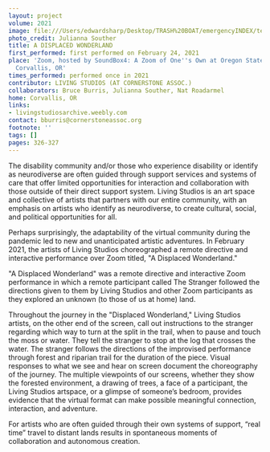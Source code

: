 ```yaml
---
layout: project
volume: 2021
image: file:///Users/edwardsharp/Desktop/TRASH%20BOAT/emergencyINDEX/ten_plus/guts/Links/1665332424007_Still_LivingStudios.JPG
photo_credit: Julianna Souther
title: A DISPLACED WONDERLAND
first_performed: first performed on February 24, 2021
place: 'Zoom, hosted by SoundBox4: A Zoom of One''s Own at Oregon State University,
  Corvallis, OR'
times_performed: performed once in 2021
contributor: LIVING STUDIOS (AT CORNERSTONE ASSOC.)
collaborators: Bruce Burris, Julianna Souther, Nat Roadarmel
home: Corvallis, OR
links:
- livingstudiosarchive.weebly.com
contact: bburris@cornerstoneassoc.org
footnote: ''
tags: []
pages: 326-327
---
```

The disability community and/or those who experience disability or identify as neurodiverse are often guided through support services and systems of care that offer limited opportunities for interaction and collaboration with those outside of their direct support system. Living Studios is an art space and collective of artists that partners with our entire community, with an emphasis on artists who identify as neurodiverse, to create cultural, social, and political opportunities for all. 

Perhaps surprisingly, the adaptability of the virtual community during the pandemic led to new and unanticipated artistic adventures. In February 2021, the artists of Living Studios choreographed a remote directive and interactive performance over Zoom titled, "A Displaced Wonderland."

"A Displaced Wonderland" was a remote directive and interactive Zoom performance in which a remote participant called The Stranger followed the directions given to them by Living Studios and other Zoom participants as they explored an unknown (to those of us at home) land.

Throughout the journey in the "Displaced Wonderland," Living Studios artists, on the other end of the screen, call out instructions to the stranger regarding which way to turn at the split in the trail, when to pause and touch the moss or water. They tell the stranger to stop at the log that crosses the water. The stranger follows the directions of the improvised performance through forest and riparian trail for the duration of the piece. Visual responses to what we see and hear on screen document the choreography of the journey. The multiple viewpoints of our screens, whether they show the forested environment, a drawing of trees, a face of a participant, the Living Studios artspace, or a glimpse of someone’s bedroom, provides evidence that the virtual format can make possible meaningful connection, interaction, and adventure.

For artists who are often guided through their own systems of support, “real time” travel to distant lands results in spontaneous moments of collaboration and autonomous creation.